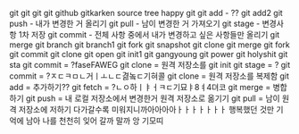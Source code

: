 git git git git github gitkarken source tree happy git
git add - ??
git add2
git push - 내가 변경한 거 올리기
git pull - 남이 변경한 거 가져오기
git stage - 변경사항 1차 저장
git commit - 전체 사항 중에서 내가 변경하고 싶은 사항들만 올리기
git merge
git branch
git branch1
git fork
git snapshot
git clone
git merge
git fork
git commit
git clone 
git open
git init1
git gangyoung
git power
git holyshit
git sta
git commit = ?faseFAWEG
git clone = 원격 저장소를 
git init
git stage = ?
git commit = ?ㅈㄷㅋㅁㄴ거ㅣㅗㄴㄷ겷놐ㄷ기혀콜
git clone = 원격 저장소를 복제함
git add =  추가하기??
git fetch = ?ㄴㅇ하ㅣㅑㅓㅋㄷ기묘ㅑ8ㅕ4뎌코
git merge = 병합하기
git push = 내 로컬 저장소에서 변경한거 원격 저장소로 옮기기 
git pull = 남이 원격 저장소에 저하기 다가갈수록 미워지니까아아아아ㅏㅏㅏㅏㅏㅏㅏ 행복했던 것만 기억에 남아
나를 천천히 잊어 갈까 말까 앙 기모띠
